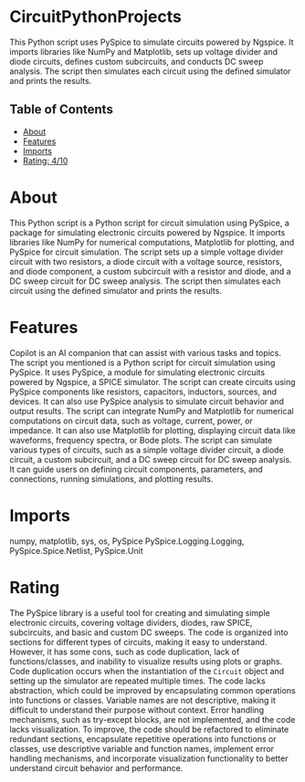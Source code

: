# CircuitPythonProjects

This Python script uses PySpice to simulate circuits powered by Ngspice. It imports libraries like NumPy and Matplotlib, sets up voltage divider and diode circuits, defines custom subcircuits, and conducts DC sweep analysis. The script then simulates each circuit using the defined simulator and prints the results.

## Table of Contents

- [About](#about)
- [Features](#features)
- [Imports](#Imports)
- [Rating: 4/10](#Rating)

# About

This Python script is a Python script for circuit simulation using PySpice, a package for simulating electronic circuits powered by Ngspice. It imports libraries like NumPy for numerical computations, Matplotlib for plotting, and PySpice for circuit simulation. The script sets up a simple voltage divider circuit with two resistors, a diode circuit with a voltage source, resistors, and diode component, a custom subcircuit with a resistor and diode, and a DC sweep circuit for DC sweep analysis. The script then simulates each circuit using the defined simulator and prints the results.

# Features

Copilot is an AI companion that can assist with various tasks and topics. The script you mentioned is a Python script for circuit simulation using PySpice. It uses PySpice, a module for simulating electronic circuits powered by Ngspice, a SPICE simulator. The script can create circuits using PySpice components like resistors, capacitors, inductors, sources, and devices. It can also use PySpice analysis to simulate circuit behavior and output results.
The script can integrate NumPy and Matplotlib for numerical computations on circuit data, such as voltage, current, power, or impedance. It can also use Matplotlib for plotting, displaying circuit data like waveforms, frequency spectra, or Bode plots.
The script can simulate various types of circuits, such as a simple voltage divider circuit, a diode circuit, a custom subcircuit, and a DC sweep circuit for DC sweep analysis. It can guide users on defining circuit components, parameters, and connections, running simulations, and plotting results.

# Imports

numpy, matplotlib, sys, os, PySpice PySpice.Logging.Logging, PySpice.Spice.Netlist, PySpice.Unit

# Rating

The PySpice library is a useful tool for creating and simulating simple electronic circuits, covering voltage dividers, diodes, raw SPICE, subcircuits, and basic and custom DC sweeps. The code is organized into sections for different types of circuits, making it easy to understand. However, it has some cons, such as code duplication, lack of functions/classes, and inability to visualize results using plots or graphs.
Code duplication occurs when the instantiation of the `Circuit` object and setting up the simulator are repeated multiple times. The code lacks abstraction, which could be improved by encapsulating common operations into functions or classes. Variable names are not descriptive, making it difficult to understand their purpose without context. Error handling mechanisms, such as try-except blocks, are not implemented, and the code lacks visualization.
To improve, the code should be refactored to eliminate redundant sections, encapsulate repetitive operations into functions or classes, use descriptive variable and function names, implement error handling mechanisms, and incorporate visualization functionality to better understand circuit behavior and performance.
